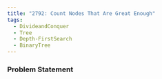 ```yaml
---
title: "2792: Count Nodes That Are Great Enough"
tags:
  - DivideandConquer
  - Tree
  - Depth-FirstSearch
  - BinaryTree
---
```

### Problem Statement


